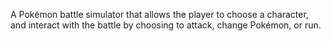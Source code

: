 A Pokémon battle simulator that allows the player to choose a character, and interact with the battle by choosing to attack, change Pokémon, or run.
